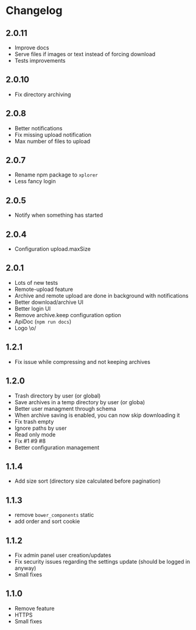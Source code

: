 # Changelog

## 2.0.11
- Improve docs
- Serve files if images or text instead of forcing download
- Tests improvements

## 2.0.10
- Fix directory archiving

## 2.0.8
- Better notifications
- Fix missing upload notification
- Max number of files to upload

## 2.0.7
- Rename npm package to `xplorer`
- Less fancy login

## 2.0.5
- Notify when something has started

## 2.0.4
- Configuration upload.maxSize

## 2.0.1
- Lots of new tests
- Remote-upload feature
- Archive and remote upload are done in background with notifications
- Better download/archive UI
- Better login UI
- Remove archive.keep configuration option
- ApiDoc (`npm run docs`)
- Logo \o/

## 1.2.1
- Fix issue while compressing and not keeping archives

## 1.2.0
- Trash directory by user (or global)
- Save archives in a temp directory by user (or globa)
- Better user managment through schema
- When archive saving is enabled, you can now skip downloading it
- Fix trash empty
- Ignore paths by user
- Read only mode
- Fix #1 #9 #8
- Better configuration management

## 1.1.4
- Add size sort (directory size calculated before pagination)

## 1.1.3
- remove `bower_components` static
- add order and sort cookie 

## 1.1.2
- Fix admin panel user creation/updates
- Fix security issues regarding the settings update (should be logged in anyway)
- Small fixes

## 1.1.0
- Remove feature
- HTTPS
- Small fixes
